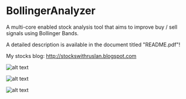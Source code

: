 BollingerAnalyzer
=================

A multi-core enabled stock analysis tool that aims to improve buy / sell signals using Bollinger Bands.

A detailed description is available in the document titled "README.pdf"!


My stocks blog: http://stockswithruslan.blogspot.com


![alt text](https://github.com/ruslan120101/StockAnalysis/blob/master/BollingerAnalyzer/Sample%20Screenshot%201.png)

![alt text](https://github.com/ruslan120101/StockAnalysis/blob/master/BollingerAnalyzer/Sample%20Screenshot%202.png)

![alt text](https://github.com/ruslan120101/StockAnalysis/blob/master/BollingerAnalyzer/Sample%20Screenshot%203.png)






